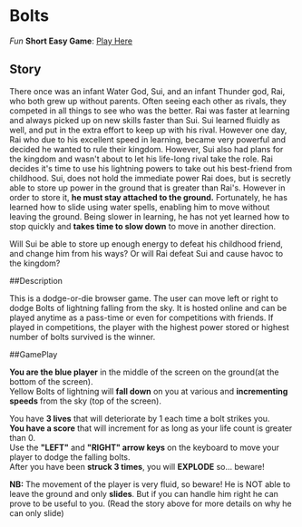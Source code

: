 # Bolts

<i>Fun</i> <strong>Short Easy Game</strong>: <a href=https://bryant-curtis.github.io/Bolts/>Play Here</a>

## Story

There once was an infant Water God, Sui, and an infant Thunder god, Rai, who both grew up without parents. Often seeing each other as rivals, they competed in all things to see who was the better. Rai was faster at learning and always picked up on new skills faster than Sui. Sui learned fluidly as well, and put in the extra effort to keep up with his rival. However one day, Rai who due to his excellent speed in learning, became very powerful and decided he wanted to rule their kingdom. However, Sui also had plans for the kingdom and wasn't about to let his life-long rival take the role. Rai decides it's time to use his lightning powers to take out his best-friend from childhood. Sui, does not hold the immediate power Rai does, but is secretly able to store up power in the ground that is greater than Rai's. However in order to store it, <strong>he must stay attached to the ground.</strong> Fortunately, he has learned how to slide using water spells, enabling him to move without leaving the ground. Being slower in learning, he has not yet learned how to stop quickly and <strong>takes time to slow down</strong> to move in another direction.

Will Sui be able to store up enough energy to defeat his childhood friend, and change him from his ways? Or will Rai defeat Sui and cause havoc to the kingdom?

##Description

This is a dodge-or-die browser game. The user can move left or right to dodge Bolts of lightning falling from the sky.
It is hosted online and can be played anytime as a pass-time or even for competitions with
friends. If played in competitions, the player with the highest power stored or highest number of bolts survived is the winner.

##GamePlay

<strong>You are the blue player</strong> in the middle of the screen on the ground(at the bottom of the screen).</br>
Yellow Bolts of lightning will <strong>fall down</strong> on you at various and <strong>incrementing speeds</strong> from the sky (top of the screen).</br>

You have <strong>3 lives</strong> that will deteriorate by 1 each time a bolt strikes you.</br>
<strong>You have a score</strong> that will increment for as long as your life count is greater than 0.</br>
Use the <strong>"LEFT"</strong> and <strong>"RIGHT" arrow keys</strong> on the keyboard to move your player to dodge the falling bolts.</br>
After you have been <strong>struck 3 times</strong>, you will <strong>EXPLODE</strong> so... beware!</br>

<strong>NB:</strong> The movement of the player is very fluid, so beware! He is NOT able to leave the ground and only <strong>slides</strong>. But if you can handle him right he can prove to be useful to you.
(Read the story above for more details on why he can only slide)
